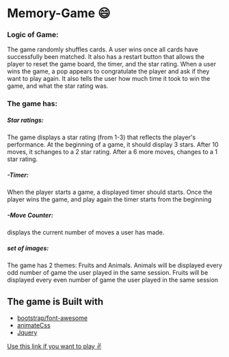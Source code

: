 # Memory-Game :smile:
### Logic of Game: ###
The game randomly shuffles cards. A user wins once all cards have successfully been matched.
It also has a restart button that  allows the player to reset the game board, the timer, and the star rating.
When a user wins the game, a pop appears to congratulate the player and ask if they want to play again. 
It  also tells the user how much time it took to win the game, and what the star rating was.
### The game has: ###
##### _Star ratings:_ #####
The game displays a star rating (from 1-3) that reflects the player's performance.
At the beginning of a game, it should display 3 stars. 
After 10 moves, it schanges to a 2 star rating. After a 6 more moves, changes to a 1 star rating.
##### _-Timer:_ #####
When the player starts a game, a displayed timer should starts. Once the player wins the game, and play again the timer starts from the beginning
##### _-Move Counter:_ #####
 displays the current number of moves a user has made.
##### _set of images:_ #####
The game has 2 themes: Fruits and Animals. Animals will be displayed every odd number of game the user played in the same session. 
Fruits will be displayed every even number of game the user played in the same session

## The game is Built with ##
- [bootstrap/font-awesome](https://www.bootstrapcdn.com/fontawesome/)
- [animateCss](https://daneden.github.io/animate.css/)
- [Jquery](https://code.jquery.com/)

[Use this link if you want to play :v:](https://rachelshalom.github.io/Memory-Game/)

